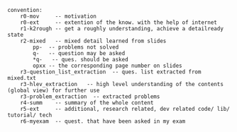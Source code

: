     convention:
        r0-mov     -- motivation 
        r0-ext     -- extention of the know. with the help of internet 
        r1-k2rough -- get a roughly understanding, achieve a detailready state
        r2-mixed   -- mixed detail learned from slides 
            pp-  -- problems not solved 
            q-   -- question may be asked 
            *q-   -- ques. should be asked 
            opxx -- the corresponding page number on slides
        r3-question_list_extraction  -- ques. list extracted from mixed.txt
        r3-hlev_extraction   -- high level understanding of the contents (global view) for further use
        r3-problem_extraction  -- extracted problems 
        r4-summ    -- summary of the whole content 
        r5-ext     -- additional, research related, dev related code/ lib/ tutorial/ tech 
        r6-myexam  -- quest. that have been asked in my exam  
        
